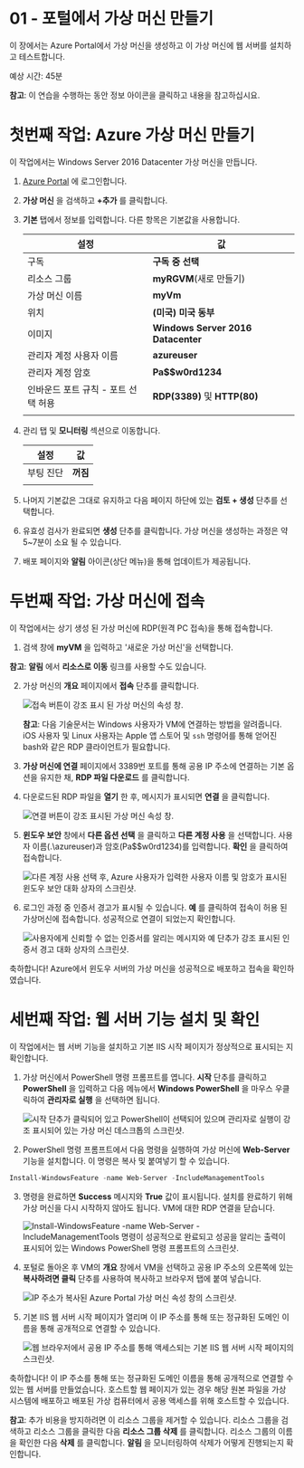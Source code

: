 ﻿---
wts:
    title: '01 - 포털에서 가상 머신 만들기'
    module: '모듈 02 - Azure 핵심 서비스'
---
# 01 - 포털에서 가상 머신 만들기

이 장에서는 Azure Portal에서 가상 머신을 생성하고 이 가상 머신에 웹 서버를 설치하고 테스트합니다. 

예상 시간: 45분

**참고**: 이 연습을 수행하는 동안 정보 아이콘을 클릭하고 내용을 참고하십시요. 

# 첫번째 작업: Azure 가상 머신 만들기

이 작업에서는 Windows Server 2016 Datacenter 가상 머신을 만듭니다. 

1. [Azure Portal](https://portal.azure.com) 에 로그인합니다.

2. **가상 머신** 을 검색하고 **+추가** 를 클릭합니다.

3. **기본** 탭에서 정보를 입력합니다. 다른 항목은 기본값을 사용합니다.

	|설정 | 값 |
	|---|---|
	|구독 | **구독 중 선택**|
	|리소스 그룹 | **myRGVM**(새로 만들기) |
	|가상 머신 이름 | **myVm** |
	|위치 | **(미국) 미국 동부**|
	|이미지 | **Windows Server 2016 Datacenter**|
	|관리자 계정 사용자 이름 | **azureuser** |
	|관리자 계정 암호 | **Pa$$w0rd1234**|
	|인바운드 포트 규칙 - 포트 선택 허용 | **RDP(3389)** 및 **HTTP(80)**|
	|||

4. 관리 탭 및 **모니터링** 섹션으로 이동합니다.

	| 설정 | 값 |
	|---|---|
	|부팅 진단 | **꺼짐**|
	|||

5. 나머지 기본값은 그대로 유지하고 다음 페이지 하단에 있는 **검토 + 생성** 단추를 선택합니다.

6. 유효성 검사가 완료되면 **생성** 단추를 클릭합니다. 가상 머신을 생성하는 과정은 약 5~7분이 소요 될 수 있습니다.

7. 배포 페이지와 **알림** 아이콘(상단 메뉴)을 통해 업데이트가 제공됩니다.

# 두번째 작업: 가상 머신에 접속

이 작업에서는 상기 생성 된 가상 머신에 RDP(원격 PC 접속)을 통해 접속합니다. 

1. 검색 창에 **myVM** 을 입력하고 '새로운 가상 머신'을 선택합니다.

**참고**: **알림** 에서 **리소스로 이동** 링크를 사용할 수도 있습니다. 

2. 가상 머신의 **개요** 페이지에서 **접속** 단추를 클릭합니다.

    ![접속 버튼이 강조 표시 된 가상 머신의 속성 창.](../images/0101.png)

    **참고**: 다음 기술문서는 Windows 사용자가 VM에 연결하는 방법을 알려줍니다. iOS 사용자 및 Linux 사용자는 Apple 앱 스토어 및 `ssh` 명령어를 통해 얻어진 bash와 같은 RDP 클라이언트가 필요합니다.

2. **가상 머신에 연결** 페이지에서 3389번 포트를 통해 공용 IP 주소에 연결하는 기본 옵션을 유지한 채, **RDP 파일 다운로드** 를 클릭합니다.

3. 다운로드된 RDP 파일을 **열기** 한 후, 메시지가 표시되면 **연결** 을 클릭합니다. 

    ![연결 버튼이 강조 표시된 가상 머신 속성 창. ](../images/0102.png)

4. **윈도우 보안** 창에서 **다른 옵션 선택** 을 클릭하고 **다른 계정 사용** 을 선택합니다. 사용자 이름(.\azureuser)과 암호(Pa$$w0rd1234)를 입력합니다. **확인** 을 클릭하여 접속합니다.

    ![다른 계정 사용 선택 후, Azure 사용자가 입력한 사용자 이름 및 암호가 표시된 윈도우 보안 대화 상자의 스크린샷.](../images/0103.png)


5. 로그인 과정 중 인증서 경고가 표시될 수 있습니다. **예** 를 클릭하여 접속이 허용 된 가상머신에 접속합니다. 성공적으로 연결이 되었는지 확인합니다.

    ![사용자에게 신뢰할 수 없는 인증서를 알리는 메시지와 예 단추가 강조 표시된 인증서 경고 대화 상자의 스크린샷. ](../images/0104.png)

축하합니다! Azure에서 윈도우 서버의 가상 머신을 성공적으로 배포하고 접속을 확인하였습니다.

# 세번째 작업: 웹 서버 기능 설치 및 확인

이 작업에서는 웹 서버 기능을 설치하고 기본 IIS 시작 페이지가 정상적으로 표시되는 지 확인합니다.

1. 가상 머신에서 PowerShell 명령 프롬프트를 엽니다. **시작** 단추를 클릭하고 **PowerShell** 을 입력하고 다음 메뉴에서 **Windows PowerShell** 을 마우스 우클릭하여 **관리자로 실행** 을 선택하면 됩니다.

    ![시작 단추가 클릭되어 있고 PowerShell이 선택되어 있으며 관리자로 실행이 강조 표시되어 있는 가상 머신 데스크톱의 스크린샷.](../images/0105.png)

2. PowerShell 명령 프롬프트에서 다음 명령을 실행하여 가상 머신에 **Web-Server** 기능을 설치합니다. 이 명령은 복사 및 붙여넣기 할 수 있습니다.

```PowerShell
Install-WindowsFeature -name Web-Server -IncludeManagementTools
```
  
3. 명령을 완료하면 **Success** 메시지와 **True** 값이 표시됩니다. 설치를 완료하기 위해 가상 머신을 다시 시작하지 않아도 됩니다. VM에 대한 RDP 연결을 닫습니다.

    ![Install-WindowsFeature -name Web-Server -IncludeManagementTools 명령이 성공적으로 완료되고 성공을 알리는 출력이 표시되어 있는 Windows PowerShell 명령 프롬프트의 스크린샷.](../images/0106.png)

4. 포털로 돌아온 후 VM의 **개요** 창에서 VM을 선택하고 공용 IP 주소의 오른쪽에 있는 **복사하려면 클릭** 단추를 사용하여 복사하고 브라우저 탭에 붙여 넣습니다.

    ![IP 주소가 복사된 Azure Portal 가상 머신 속성 창의 스크린샷.](../images/0107.png)

5. 기본 IIS 웹 서버 시작 페이지가 열리며 이 IP 주소를 통해 또는 정규화된 도메인 이름을 통해 공개적으로 연결할 수 있습니다.

    ![웹 브라우저에서 공용 IP 주소를 통해 액세스되는 기본 IIS 웹 서버 시작 페이지의 스크린샷.](../images/0108.png)

축하합니다! 이 IP 주소를 통해 또는 정규화된 도메인 이름을 통해 공개적으로 연결할 수 있는 웹 서버를 만들었습니다. 호스트할 웹 페이지가 있는 경우 해당 원본 파일을 가상 시스템에 배포하고 배포된 가상 컴퓨터에서 공용 액세스를 위해 호스트할 수 있습니다.


**참고**: 추가 비용을 방지하려면 이 리소스 그룹을 제거할 수 있습니다. 리소스 그룹을 검색하고 리소스 그룹을 클릭한 다음 **리소스 그룹 삭제** 를 클릭합니다. 리소스 그룹의 이름을 확인한 다음 **삭제** 를 클릭합니다. **알림** 을 모니터링하여 삭제가 어떻게 진행되는지 확인합니다.
